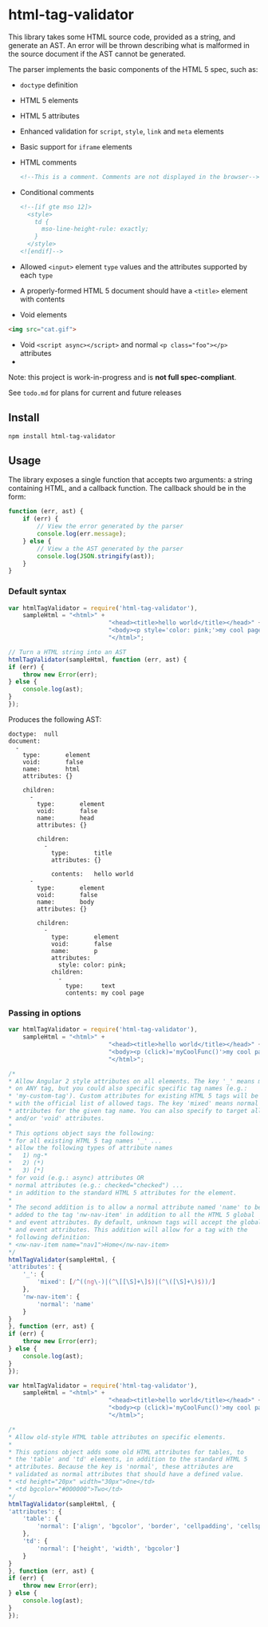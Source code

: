 # html-tag-validator
This library takes some HTML source code, provided as a string, and generate an
AST. An error will be thrown describing what is malformed in the source document
if the AST cannot be generated.

The parser implements the basic components of the HTML 5 spec, such as:
 - `doctype` definition
 - HTML 5 elements
 - HTML 5 attributes
 - Enhanced validation for `script`, `style`, `link` and `meta` elements
 - Basic support for `iframe` elements
 - HTML comments

	  ``` html
	  <!--This is a comment. Comments are not displayed in the browser-->
	  ```

 - Conditional comments

	  ``` html
	  <!--[if gte mso 12]>
	    <style>
	      td {
	        mso-line-height-rule: exactly;
	      }
	    </style>
	  <![endif]-->
	  ```

 - Allowed `<input>` element `type` values and the attributes supported by each `type`
 - A properly-formed HTML 5 document should have a `<title>` element with contents
 - Void elements

  ``` html
  <img src="cat.gif">
  ```

 - Void `<script async></script>` and normal `<p class="foo"></p>` attributes
 -

Note: this project is work-in-progress and is **not full spec-compliant**.

See `todo.md` for plans for current and future releases

## Install

```
npm install html-tag-validator
```

## Usage

The library exposes a single function that accepts two arguments: a string
containing HTML, and a callback function. The callback should be in the form:

``` javascript
function (err, ast) {
	if (err) {
		// View the error generated by the parser
		console.log(err.message);
	} else {
		// View a the AST generated by the parser
		console.log(JSON.stringify(ast));
	}
}
```

### Default syntax

``` javascript
var htmlTagValidator = require('html-tag-validator'),
	sampleHtml = "<html>" +
							"<head><title>hello world</title></head>" +
							"<body><p style='color: pink;'>my cool page</p></body>" +
							"</html>";

// Turn a HTML string into an AST
htmlTagValidator(sampleHtml, function (err, ast) {
if (err) {
	throw new Error(err);
} else {
	console.log(ast);
}
});
```

Produces the following AST:

```
doctype:  null
document:
  -
    type:       element
    void:       false
    name:       html
    attributes: {}

    children:
      -
        type:       element
        void:       false
        name:       head
        attributes: {}

        children:
          -
            type:       title
            attributes: {}

            contents:   hello world
      -
        type:       element
        void:       false
        name:       body
        attributes: {}

        children:
          -
            type:       element
            void:       false
            name:       p
            attributes:
              style: color: pink;
            children:
              -
                type:     text
                contents: my cool page
```

### Passing in options

``` javascript
var htmlTagValidator = require('html-tag-validator'),
	sampleHtml = "<html>" +
							"<head><title>hello world</title></head>" +
							"<body><p (click)='myCoolFunc()'>my cool page</p></body>" +
							"</html>";

/*
* Allow Angular 2 style attributes on all elements. The key '_' means match
* on ANY tag, but you could also specific specific tag names (e.g.:
* 'my-custom-tag'). Custom attributes for existing HTML 5 tags will be merged
* with the official list of allowed tags. The key 'mixed' means normal or void
* attributes for the given tag name. You can also specify to target all 'normal'
* and/or 'void' attributes.
*
* This options object says the following:
* for all existing HTML 5 tag names '_' ...
* allow the following types of attribute names
*   1) ng-*
*   2) (*)  
*   3) [*]  
* for void (e.g.: async) attributes OR
* normal attributes (e.g.: checked="checked") ...
* in addition to the standard HTML 5 attributes for the element.
*
* The second addition is to allow a normal attribute named 'name' to be
* added to the tag 'nw-nav-item' in addition to all the HTML 5 global
* and event attributes. By default, unknown tags will accept the global
* and event attributes. This addition will allow for a tag with the
* following definition:
* <nw-nav-item name="nav1">Home</nw-nav-item>
*/
htmlTagValidator(sampleHtml, {
'attributes': {
	'_': {
		'mixed': [/^((ng\-)|(^\[[\S]+\]$)|(^\([\S]+\)$))/]
	},
	'nw-nav-item': {
		'normal': 'name'
	}
}
}, function (err, ast) {
if (err) {
	throw new Error(err);
} else {
	console.log(ast);
}
});
```

``` javascript
var htmlTagValidator = require('html-tag-validator'),
	sampleHtml = "<html>" +
							"<head><title>hello world</title></head>" +
							"<body><p (click)='myCoolFunc()'>my cool page</p></body>" +
							"</html>";

/*
* Allow old-style HTML table attributes on specific elements.
*
* This options object adds some old HTML attributes for tables, to
* the 'table' and 'td' elements, in addition to the standard HTML 5
* attributes. Because the key is 'normal', these attributes are
* validated as normal attributes that should have a defined value.
* <td height="20px" width="30px">One</td>
* <td bgcolor="#000000">Two</td>
*/
htmlTagValidator(sampleHtml, {
'attributes': {
	'table': {
		'normal': ['align', 'bgcolor', 'border', 'cellpadding', 'cellspacing', 'frame', 'rules', 'summary', 'width']
	},
	'td': {
		'normal': ['height', 'width', 'bgcolor']
	}
}
}, function (err, ast) {
if (err) {
	throw new Error(err);
} else {
	console.log(ast);
}
});
```
